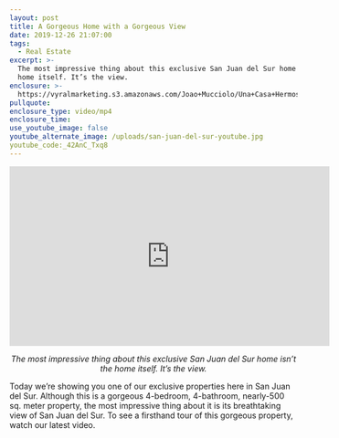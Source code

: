 ```yaml
---
layout: post
title: A Gorgeous Home with a Gorgeous View
date: 2019-12-26 21:07:00
tags:
  - Real Estate
excerpt: >-
  The most impressive thing about this exclusive San Juan del Sur home isn’t the
  home itself. It’s the view.
enclosure: >-
  https://vyralmarketing.s3.amazonaws.com/Joao+Mucciolo/Una+Casa+Hermosa+con+una+Vista+Hermosa.mp4
pullquote:
enclosure_type: video/mp4
enclosure_time:
use_youtube_image: false
youtube_alternate_image: /uploads/san-juan-del-sur-youtube.jpg
youtube_code:_42AnC_Txq8
---
```

<center><iframe width="560" height="315" src="https://www.youtube.com/embed/_42AnC_Txq8?t=90" frameborder="0" allow="accelerometer; autoplay; encrypted-media; gyroscope; picture-in-picture" allowfullscreen=""></iframe></center>

<p style="text-align:center;"><em>The most impressive thing about this exclusive San Juan del Sur home isn’t the home itself. It’s the view.</em></p>

Today we’re showing you one of our exclusive properties here in San Juan del Sur. Although this is a gorgeous 4-bedroom, 4-bathroom, nearly-500 sq. meter property, the most impressive thing about it is its breathtaking view of San Juan del Sur. To see a firsthand tour of this gorgeous property, watch our latest video.

&nbsp;